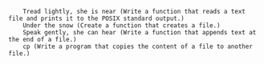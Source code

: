 
        Tread lightly, she is near (Write a function that reads a text file and prints it to the POSIX standard output.)
        Under the snow (Create a function that creates a file.)
        Speak gently, she can hear (Write a function that appends text at the end of a file.)
        cp (Write a program that copies the content of a file to another file.)
